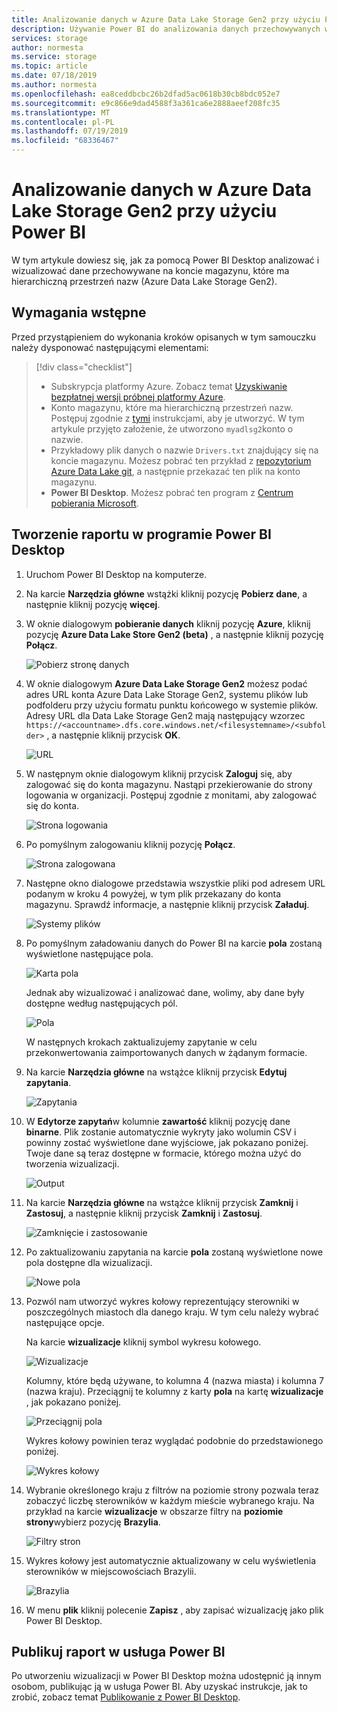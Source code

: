 ```yaml
---
title: Analizowanie danych w Azure Data Lake Storage Gen2 przy użyciu Power BI | Microsoft Docs
description: Używanie Power BI do analizowania danych przechowywanych w Azure Data Lake Storage Gen2
services: storage
author: normesta
ms.service: storage
ms.topic: article
ms.date: 07/18/2019
ms.author: normesta
ms.openlocfilehash: ea8ceddbcbc26b2dfad5ac0618b30cb8bdc052e7
ms.sourcegitcommit: e9c866e9dad4588f3a361ca6e2888aeef208fc35
ms.translationtype: MT
ms.contentlocale: pl-PL
ms.lasthandoff: 07/19/2019
ms.locfileid: "68336467"
---
```

# <a name="analyze-data-in-azure-data-lake-storage-gen2-by-using-power-bi"></a>Analizowanie danych w Azure Data Lake Storage Gen2 przy użyciu Power BI

W tym artykule dowiesz się, jak za pomocą Power BI Desktop analizować i wizualizować dane przechowywane na koncie magazynu, które ma hierarchiczną przestrzeń nazw (Azure Data Lake Storage Gen2).

## <a name="prerequisites"></a>Wymagania wstępne

Przed przystąpieniem do wykonania kroków opisanych w tym samouczku należy dysponować następującymi elementami:

> [!div class="checklist"]
> * Subskrypcja platformy Azure. Zobacz temat [Uzyskiwanie bezpłatnej wersji próbnej platformy Azure](https://azure.microsoft.com/pricing/free-trial/).
> * Konto magazynu, które ma hierarchiczną przestrzeń nazw. Postępuj zgodnie z [tymi](data-lake-storage-quickstart-create-account.md) instrukcjami, aby je utworzyć.
> W tym artykule przyjęto założenie, że utworzono `myadlsg2`konto o nazwie.
> * Przykładowy plik danych o nazwie `Drivers.txt` znajdujący się na koncie magazynu.
> Możesz pobrać ten przykład z [repozytorium Azure Data Lake git](https://github.com/Azure/usql/tree/master/Examples/Samples/Data/AmbulanceDataDrivers.txt), a następnie przekazać ten plik na konto magazynu.
> * **Power BI Desktop**. Możesz pobrać ten program z [Centrum pobierania Microsoft](https://www.microsoft.com/download/details.aspx?id=45331). 

## <a name="create-a-report-in-power-bi-desktop"></a>Tworzenie raportu w programie Power BI Desktop

1. Uruchom Power BI Desktop na komputerze.
2. Na karcie **Narzędzia główne** wstążki kliknij pozycję **Pobierz dane**, a następnie kliknij pozycję **więcej**.
3. W oknie dialogowym **pobieranie danych** kliknij pozycję **Azure**, kliknij pozycję **Azure Data Lake Store Gen2 (beta)** , a następnie kliknij pozycję **Połącz**.

    ![Pobierz stronę danych](media/data-lake-storage-use-power-bi/get-data-page.png)

4. W oknie dialogowym **Azure Data Lake Storage Gen2** możesz podać adres URL konta Azure Data Lake Storage Gen2, systemu plików lub podfolderu przy użyciu formatu punktu końcowego w systemie plików. Adresy URL dla Data Lake Storage Gen2 mają następujący wzorzec `https://<accountname>.dfs.core.windows.net/<filesystemname>/<subfolder>` , a następnie kliknij przycisk **OK**.

    ![URL](media/data-lake-storage-use-power-bi/adls-url.png)

5. W następnym oknie dialogowym kliknij przycisk **Zaloguj** się, aby zalogować się do konta magazynu. Nastąpi przekierowanie do strony logowania w organizacji. Postępuj zgodnie z monitami, aby zalogować się do konta.

    ![Strona logowania](media/data-lake-storage-use-power-bi/sign-in.png)

6. Po pomyślnym zalogowaniu kliknij pozycję **Połącz**.

    ![Strona zalogowana](media/data-lake-storage-use-power-bi/signed-in.png)

7. Następne okno dialogowe przedstawia wszystkie pliki pod adresem URL podanym w kroku 4 powyżej, w tym plik przekazany do konta magazynu. Sprawdź informacje, a następnie kliknij przycisk **Załaduj**.

    ![Systemy plików](media/data-lake-storage-use-power-bi/file-systems.png)

8. Po pomyślnym załadowaniu danych do Power BI na karcie **pola** zostaną wyświetlone następujące pola.

    ![Karta pola](media/data-lake-storage-use-power-bi/fields.png)

    Jednak aby wizualizować i analizować dane, wolimy, aby dane były dostępne według następujących pól.

    ![Pola](media/data-lake-storage-use-power-bi/preferred-fields.png)

    W następnych krokach zaktualizujemy zapytanie w celu przekonwertowania zaimportowanych danych w żądanym formacie.

9. Na karcie **Narzędzia główne** na wstążce kliknij przycisk **Edytuj zapytania**.

    ![Zapytania](media/data-lake-storage-use-power-bi/queries.png)

10. W **Edytorze zapytań**w kolumnie **zawartość** kliknij pozycję dane **binarne**. Plik zostanie automatycznie wykryty jako wolumin CSV i powinny zostać wyświetlone dane wyjściowe, jak pokazano poniżej. Twoje dane są teraz dostępne w formacie, którego można użyć do tworzenia wizualizacji.

    ![Output](media/data-lake-storage-use-power-bi/binary.png)

11. Na karcie **Narzędzia główne** na wstążce kliknij przycisk **Zamknij** i **Zastosuj**, a następnie kliknij przycisk **Zamknij** i **Zastosuj**.

    ![Zamknięcie i zastosowanie](media/data-lake-storage-use-power-bi/close-apply.png)

12. Po zaktualizowaniu zapytania na karcie **pola** zostaną wyświetlone nowe pola dostępne dla wizualizacji.

    ![Nowe pola](media/data-lake-storage-use-power-bi/new-fields.png)

13. Pozwól nam utworzyć wykres kołowy reprezentujący sterowniki w poszczególnych miastoch dla danego kraju. W tym celu należy wybrać następujące opcje.

    Na karcie **wizualizacje** kliknij symbol wykresu kołowego.

    ![Wizualizacje](media/data-lake-storage-use-power-bi/visualizations.png)

    Kolumny, które będą używane, to kolumna 4 (nazwa miasta) i kolumna 7 (nazwa kraju). Przeciągnij te kolumny z karty **pola** na kartę **wizualizacje** , jak pokazano poniżej.

    ![Przeciągnij pola](media/data-lake-storage-use-power-bi/visualizations-drag-fields.png)

    Wykres kołowy powinien teraz wyglądać podobnie do przedstawionego poniżej.

    ![Wykres kołowy](media/data-lake-storage-use-power-bi/pie-chart.png)

14. Wybranie określonego kraju z filtrów na poziomie strony pozwala teraz zobaczyć liczbę sterowników w każdym mieście wybranego kraju. Na przykład na karcie **wizualizacje** w obszarze filtry na **poziomie strony**wybierz pozycję **Brazylia**.

    ![Filtry stron](media/data-lake-storage-use-power-bi/page-filters.png)

15. Wykres kołowy jest automatycznie aktualizowany w celu wyświetlenia sterowników w miejscowościach Brazylii.

    ![Brazylia](media/data-lake-storage-use-power-bi/pie-chart-updated.png)

16. W menu **plik** kliknij polecenie **Zapisz** , aby zapisać wizualizację jako plik Power BI Desktop.

## <a name="publish-report-to-power-bi-service"></a>Publikuj raport w usługa Power BI

Po utworzeniu wizualizacji w Power BI Desktop można udostępnić ją innym osobom, publikując ją w usługa Power BI. Aby uzyskać instrukcje, jak to zrobić, zobacz temat [Publikowanie z Power BI Desktop](https://powerbi.microsoft.com/documentation/powerbi-desktop-upload-desktop-files/).
